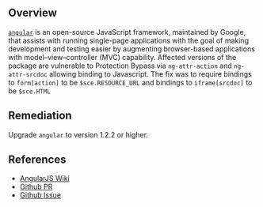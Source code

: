 ## Overview
[`angular`](https://www.npmjs.com/package/angular) is an open-source JavaScript framework, maintained by Google, that assists with running single-page applications with the goal of making development and testing easier by augmenting browser-based applications with model–view–controller (MVC) capability.
Affected versions of the package are vulnerable to Protection Bypass via `ng-attr-action` and `ng-attr-srcdoc` allowing binding to Javascript.
The fix was to require bindings to `form[action]` to be `$sce.RESOURCE_URL` and bindings to `iframe[srcdoc]` to be `$sce.HTML`

## Remediation
Upgrade `angular` to version 1.2.2 or higher.

## References
- [AngularJS Wiki](https://code.google.com/archive/p/mustache-security/wikis/AngularJS.wiki#The_State_of_AngularJS_1.2.x)
- [Github PR](https://github.com/angular/angular.js/pull/4933)
- [Github Issue](https://github.com/angular/angular.js/issues/4927)
